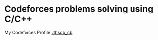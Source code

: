 # Codeforces problems solving using C/C++

My Codeforces Profile <a href="https://codeforces.com/profile/uthsob_cb"> uthsob_cb </a>
